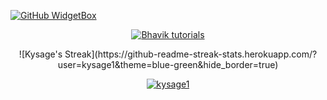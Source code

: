 [![GitHub WidgetBox](https://github-widgetbox.vercel.app/api/profile?username=kysage1&data=followers,repositories,stars,commits&theme=nautilus)](https://github.com/kysage1)

<p align="center"><a href="https://github.com/kysage1"><img title="Bhavik tutorials" src="https://github-readme-stats.vercel.app/api?username=kysage1&show_icons=true&include_all_commits=true&theme=blue-green&hide_border=true&cache_seconds=3200"></a></p>

<p align="center">![Kysage's Streak](https://github-readme-streak-stats.herokuapp.com/?user=kysage1&theme=blue-green&hide_border=true)</p>

<p align="center"><a href="https://github.com/kysage1"><img title="kysage1" src="https://github-readme-stats.vercel.app/api/top-langs/?username=kysage1&layout=compact&theme=blue-green&hide_border=true"></a></p>
